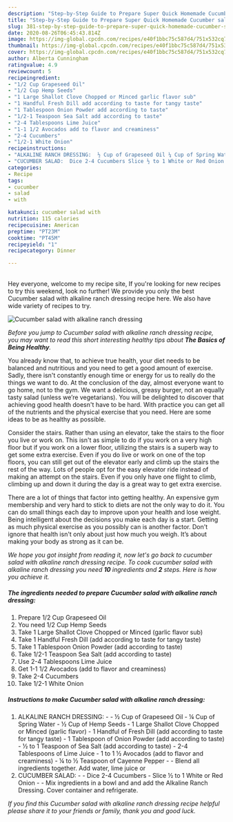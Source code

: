 ```yaml
---
description: "Step-by-Step Guide to Prepare Super Quick Homemade Cucumber salad with alkaline ranch dressing"
title: "Step-by-Step Guide to Prepare Super Quick Homemade Cucumber salad with alkaline ranch dressing"
slug: 381-step-by-step-guide-to-prepare-super-quick-homemade-cucumber-salad-with-alkaline-ranch-dressing
date: 2020-08-26T06:45:43.814Z
image: https://img-global.cpcdn.com/recipes/e40f1bbc75c587d4/751x532cq70/cucumber-salad-with-alkaline-ranch-dressing-recipe-main-photo.jpg
thumbnail: https://img-global.cpcdn.com/recipes/e40f1bbc75c587d4/751x532cq70/cucumber-salad-with-alkaline-ranch-dressing-recipe-main-photo.jpg
cover: https://img-global.cpcdn.com/recipes/e40f1bbc75c587d4/751x532cq70/cucumber-salad-with-alkaline-ranch-dressing-recipe-main-photo.jpg
author: Alberta Cunningham
ratingvalue: 4.9
reviewcount: 5
recipeingredient:
- "1/2 Cup Grapeseed Oil"
- "1/2 Cup Hemp Seeds"
- "1 Large Shallot Clove Chopped or Minced garlic flavor sub"
- "1 Handful Fresh Dill add according to taste for tangy taste"
- "1 Tablespoon Onion Powder add according to taste"
- "1/2-1 Teaspoon Sea Salt add according to taste"
- "2-4 Tablespoons Lime Juice"
- "1-1 1/2 Avocados add to flavor and creaminess"
- "2-4 Cucumbers"
- "1/2-1 White Onion"
recipeinstructions:
- "ALKALINE RANCH DRESSING:  ½ Cup of Grapeseed Oil ¼ Cup of Spring Water ½ Cup of Hemp Seeds 1 Large Shallot Clove Chopped or Minced (garlic flavor) 1 Handful of Fresh Dill (add according to taste for tangy taste) 1 Tablespoon of Onion Powder (add according to taste) ½ to 1 Teaspoon of Sea Salt (add according to taste) 2-4 Tablespoons of Lime Juice 1 to 1 ½ Avocados (add to flavor and creaminess) ¼ to ½ Teaspoon of Cayenne Pepper  Blend all ingredients together. Add water, lime juice or"
- "CUCUMBER SALAD:  Dice 2-4 Cucumbers Slice ½ to 1 White or Red Onion  Mix ingredients in a bowl and and add the Alkaline Ranch Dressing. Cover container and refrigerate."
categories:
- Recipe
tags:
- cucumber
- salad
- with

katakunci: cucumber salad with 
nutrition: 115 calories
recipecuisine: American
preptime: "PT23M"
cooktime: "PT45M"
recipeyield: "1"
recipecategory: Dinner

---
```

<br>
Hey everyone, welcome to my recipe site, If you're looking for new recipes to try this weekend, look no further! We provide you only the best Cucumber salad with alkaline ranch dressing recipe here. We also have wide variety of recipes to try.
<br>


![Cucumber salad with alkaline ranch dressing](https://img-global.cpcdn.com/recipes/e40f1bbc75c587d4/751x532cq70/cucumber-salad-with-alkaline-ranch-dressing-recipe-main-photo.jpg)

<i>Before you jump to Cucumber salad with alkaline ranch dressing recipe, you may want to read this short interesting healthy tips about <strong>The Basics of Being Healthy</strong>.</i>

You already know that, to achieve true health, your diet needs to be balanced and nutritious and you need to get a good amount of exercise. Sadly, there isn't constantly enough time or energy for us to really do the things we want to do. At the conclusion of the day, almost everyone want to go home, not to the gym. We want a delicious, greasy burger, not an equally tasty salad (unless we’re vegetarians). You will be delighted to discover that achieving good health doesn't have to be hard. With practice you can get all of the nutrients and the physical exercise that you need. Here are some ideas to be as healthy as possible.

Consider the stairs. Rather than using an elevator, take the stairs to the floor you live or work on. This isn't as simple to do if you work on a very high floor but if you work on a lower floor, utilizing the stairs is a superb way to get some extra exercise. Even if you do live or work on one of the top floors, you can still get out of the elevator early and climb up the stairs the rest of the way. Lots of people opt for the easy elevator ride instead of making an attempt on the stairs. Even if you only have one flight to climb, climbing up and down it during the day is a great way to get extra exercise. 

There are a lot of things that factor into getting healthy. An expensive gym membership and very hard to stick to diets are not the only way to do it. You can do small things each day to improve upon your health and lose weight. Being intelligent about the decisions you make each day is a start. Getting as much physical exercise as you possibly can is another factor. Don't ignore that health isn't only about just how much you weigh. It’s about making your body as strong as it can be. 


<i>We hope you got insight from reading it, now let's go back to cucumber salad with alkaline ranch dressing recipe. To cook cucumber salad with alkaline ranch dressing you need <strong>10</strong> ingredients and <strong>2</strong> steps. Here is how you achieve it.
</i>

##### The ingredients needed to prepare Cucumber salad with alkaline ranch dressing:

1. Prepare 1/2 Cup Grapeseed Oil
1. You need 1/2 Cup Hemp Seeds
1. Take 1 Large Shallot Clove Chopped or Minced (garlic flavor sub)
1. Take 1 Handful Fresh Dill (add according to taste for tangy taste)
1. Take 1 Tablespoon Onion Powder (add according to taste)
1. Take 1/2-1 Teaspoon Sea Salt (add according to taste)
1. Use 2-4 Tablespoons Lime Juice
1. Get 1-1 1/2 Avocados (add to flavor and creaminess)
1. Take 2-4 Cucumbers
1. Take 1/2-1 White Onion


##### Instructions to make Cucumber salad with alkaline ranch dressing:

1. ALKALINE RANCH DRESSING: -  - ½ Cup of Grapeseed Oil - ¼ Cup of Spring Water - ½ Cup of Hemp Seeds - 1 Large Shallot Clove Chopped or Minced (garlic flavor) - 1 Handful of Fresh Dill (add according to taste for tangy taste) - 1 Tablespoon of Onion Powder (add according to taste) - ½ to 1 Teaspoon of Sea Salt (add according to taste) - 2-4 Tablespoons of Lime Juice - 1 to 1 ½ Avocados (add to flavor and creaminess) - ¼ to ½ Teaspoon of Cayenne Pepper -  - Blend all ingredients together. Add water, lime juice or
1. CUCUMBER SALAD: -  - Dice 2-4 Cucumbers - Slice ½ to 1 White or Red Onion -  - Mix ingredients in a bowl and and add the Alkaline Ranch Dressing. Cover container and refrigerate.


<i>If you find this Cucumber salad with alkaline ranch dressing recipe helpful please share it to your friends or family, thank you and good luck.</i>

